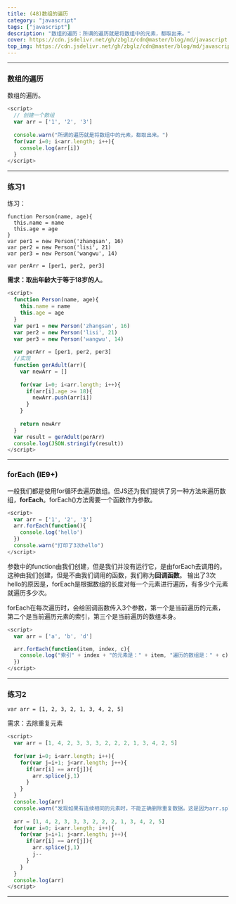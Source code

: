 ```yaml
---
title: (48)数组的遍历
category: "javascript"
tags: ["javascript"]
description: "数组的遍历：所谓的遍历就是将数组中的元素，都取出来。"
cover: https://cdn.jsdelivr.net/gh/zbglz/cdn@master/blog/md/javascript.svg
top_img: https://cdn.jsdelivr.net/gh/zbglz/cdn@master/blog/md/javascript.svg
---
```


***

### 数组的遍历

数组的遍历。

```js js
<script>
  // 创建一个数组
  var arr = ['1', '2', '3']
  
  console.warn("所谓的遍历就是将数组中的元素，都取出来。")
  for(var i=0; i<arr.length; i++){
    console.log(arr[i])
  }
</script>
```

***

### 练习1

练习：


    function Person(name, age){ 
      this.name = name
      this.age = age
    }
    var per1 = new Person('zhangsan', 16)
    var per2 = new Person('lisi', 21)
    var per3 = new Person('wangwu', 14)
    
    var perArr = [per1, per2, per3]

**需求：取出年龄大于等于18岁的人**。

```js js
<script>
  function Person(name, age){
    this.name = name
    this.age = age
  }
  var per1 = new Person('zhangsan', 16)
  var per2 = new Person('lisi', 21)
  var per3 = new Person('wangwu', 14)
  
  var perArr = [per1, per2, per3]
  //实现
  function gerAdult(arr){
    var newArr = []
  
    for(var i=0; i<arr.length; i++){
      if(arr[i].age >= 18){
        newArr.push(arr[i])
      }
    }
    
    return newArr
  }
  var result = gerAdult(perArr)
  console.log(JSON.stringify(result))
</script>
```

***

### forEach (IE9+)


一般我们都是使用for循环去遍历数组。但JS还为我们提供了另一种方法来遍历数组，**forEach**。forEach()方法需要一个函数作为参数。

```js js
<script>
  var arr = ['1', '2', '3']
  arr.forEach(function(){
    console.log('hello') 
  })
  console.warn("打印了3次hello")
</script>
```

参数中的function由我们创建，但是我们并没有运行它，是由forEach去调用的。这种由我们创建，但是不由我们调用的函数，我们称为**回调函数**。
输出了3次hello的原因是，forEach是根据数组的长度对每一个元素进行遍历，有多少个元素就遍历多少次。

forEach在每次遍历时，会给回调函数传入3个参数，第一个是当前遍历的元素，第二个是当前遍历元素的索引，第三个是当前遍历的数组本身。


```js js
<script>
  var arr = ['a', 'b', 'd']

  arr.forEach(function(item, index, c){
    console.log("索引" + index + "的元素是：" + item, "遍历的数组是：" + c)
  })
</script>
```

***

### 练习2

    var arr = [1, 2, 3, 2, 1, 3, 4, 2, 5]

需求：去除重复元素

```js js
<script>
  var arr = [1, 4, 2, 3, 3, 3, 2, 2, 2, 1, 3, 4, 2, 5]
  
  for(var i=0; i<arr.length; i++){
    for(var j=i+1; j<arr.length; j++){
      if(arr[i] == arr[j]){
        arr.splice(j,1)
      }
    }
  }
  console.log(arr)
  console.warn("发现如果有连续相同的元素时，不能正确删除重复数据。这是因为arr.splice(j,1)在删除重复数据时，后面的元素会占据删除元素的位置，如果如果占位的元素还和删除的元素重复，就会被j++跳过。所以我们可以回到原来的位置再判断一次(j--)。")
  
  arr = [1, 4, 2, 3, 3, 3, 2, 2, 2, 1, 3, 4, 2, 5]
  for(var i=0; i<arr.length; i++){
    for(var j=i+1; j<arr.length; j++){
      if(arr[i] == arr[j]){
        arr.splice(j,1)
        j--
      }
    }
  }
  console.log(arr)
</script>
```


***